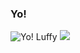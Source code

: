 ### Yo! 
![Yo! Luffy](https://gifdb.com/images/high/yo-child-luffy-r185fas1ytgepv89.gif)
![](https://komarev.com/ghpvc/?username=codingstark-dev)

